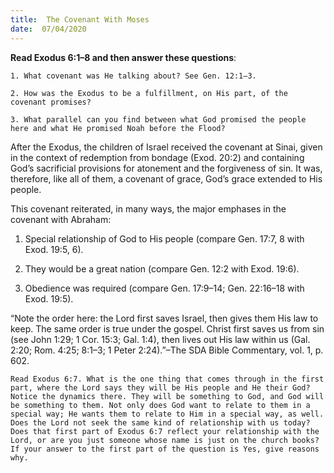 ```yaml
---
title:  The Covenant With Moses
date:  07/04/2020
---
```


**Read Exodus 6:1–8 and then answer these questions**:

`1. What covenant was He talking about? See Gen. 12:1–3.`

`2. How was the Exodus to be a fulfillment, on His part, of the covenant promises?`

`3. What parallel can you find between what God promised the people here and what He promised Noah before the Flood?`

After the Exodus, the children of Israel received the covenant at Sinai, given in the context of redemption from bondage (Exod. 20:2) and containing God’s sacrificial provisions for atonement and the forgiveness of sin. It was, therefore, like all of them, a covenant of grace, God’s grace extended to His people.

This covenant reiterated, in many ways, the major emphases in the covenant with Abraham:

1. Special relationship of God to His people (compare Gen. 17:7, 8 with Exod. 19:5, 6).

2. They would be a great nation (compare Gen. 12:2 with Exod. 19:6).

3. Obedience was required (compare Gen. 17:9–14; Gen. 22:16–18 with Exod. 19:5).

“Note the order here: the Lord first saves Israel, then gives them His law to keep. The same order is true under the gospel. Christ first saves us from sin (see John 1:29; 1 Cor. 15:3; Gal. 1:4), then lives out His law within us (Gal. 2:20; Rom. 4:25; 8:1–3; 1 Peter 2:24).”–The SDA Bible Commentary, vol. 1, p. 602.

`Read Exodus 6:7. What is the one thing that comes through in the first part, where the Lord says they will be His people and He their God? Notice the dynamics there. They will be something to God, and God will be something to them. Not only does God want to relate to them in a special way; He wants them to relate to Him in a special way, as well. Does the Lord not seek the same kind of relationship with us today? Does that first part of Exodus 6:7 reflect your relationship with the Lord, or are you just someone whose name is just on the church books? If your answer to the first part of the question is Yes, give reasons why.`